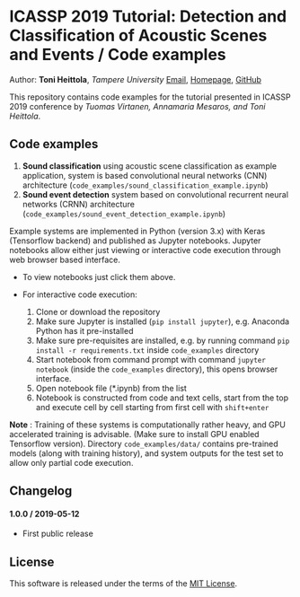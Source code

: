 # ICASSP 2019 Tutorial: Detection and Classification of Acoustic Scenes and Events / Code examples

Author: **Toni Heittola**, *Tampere University* 
[Email](mailto:toni.heittola@tuni.fi), 
[Homepage](http://www.cs.tut.fi/~heittolt/), 
[GitHub](https://github.com/toni-heittola)

This repository contains code examples for the tutorial presented in ICASSP 2019 conference by *Tuomas Virtanen, Annamaria Mesaros, and Toni Heittola*.

## Code examples

1. **Sound classification** using acoustic scene classification as example application, system is based convolutional neural networks (CNN) architecture (`code_examples/sound_classification_example.ipynb`)
2. **Sound event detection** system based on convolutional recurrent neural networks (CRNN) architecture (`code_examples/sound_event_detection_example.ipynb`)

Example systems are implemented in Python (version 3.x) with Keras (Tensorflow backend) and published as Jupyter notebooks. Jupyter notebooks allow either just viewing or interactive code execution through web browser based interface. 

- To view notebooks just click them above.      
- For interactive code execution: 

    1. Clone or download the repository
    2. Make sure Jupyter is installed (`pip install jupyter`), e.g. Anaconda Python has it pre-installed
    3. Make sure pre-requisites are installed, e.g. by running command `pip install -r requirements.txt` inside `code_examples` directory 
    4. Start notebook from command prompt with command `jupyter notebook` (inside the `code_examples` directory), this opens browser interface.
    5. Open notebook file (*.ipynb) from the list
    6. Notebook is constructed from code and text cells, start from the top and execute cell by cell starting from first cell with `shift+enter`

**Note** : Training of these systems is computationally rather heavy, and GPU accelerated training is advisable. (Make sure to install GPU enabled Tensorflow version). Directory `code_examples/data/` contains pre-trained models (along with training history), and system outputs for the test set to allow only partial code execution.

## Changelog

#### 1.0.0 / 2019-05-12

* First public release

## License

This software is released under the terms of the [MIT License](https://github.com/toni-heittola/icassp2019-tutorial/blob/master/LICENSE).